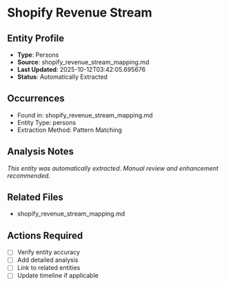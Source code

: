 # Shopify Revenue Stream

## Entity Profile
- **Type**: Persons
- **Source**: shopify_revenue_stream_mapping.md
- **Last Updated**: 2025-10-12T03:42:05.695676
- **Status**: Automatically Extracted

## Occurrences
- Found in: shopify_revenue_stream_mapping.md
- Entity Type: persons
- Extraction Method: Pattern Matching

## Analysis Notes
*This entity was automatically extracted. Manual review and enhancement recommended.*

## Related Files
- shopify_revenue_stream_mapping.md

## Actions Required
- [ ] Verify entity accuracy
- [ ] Add detailed analysis
- [ ] Link to related entities
- [ ] Update timeline if applicable
